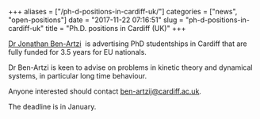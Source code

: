 +++
aliases = ["/ph-d-positions-in-cardiff-uk/"]
categories = ["news", "open-positions"]
date = "2017-11-22 07:16:51"
slug = "ph-d-positions-in-cardiff-uk"
title = "Ph.D. positions in Cardiff (UK)"
+++

[Dr Jonathan
Ben-Artzi](https://www.cardiff.ac.uk/people/view/475667-dr-jonathan-ben-artzi) 
is advertising PhD studentships in Cardiff that are fully funded for 3.5
years for EU nationals.

Dr Ben-Artzi is keen to advise on problems in kinetic theory and
dynamical systems, in particular long time behaviour.

Anyone interested should contact <ben-artzij@cardiff.ac.uk>.

The deadline is in January.

